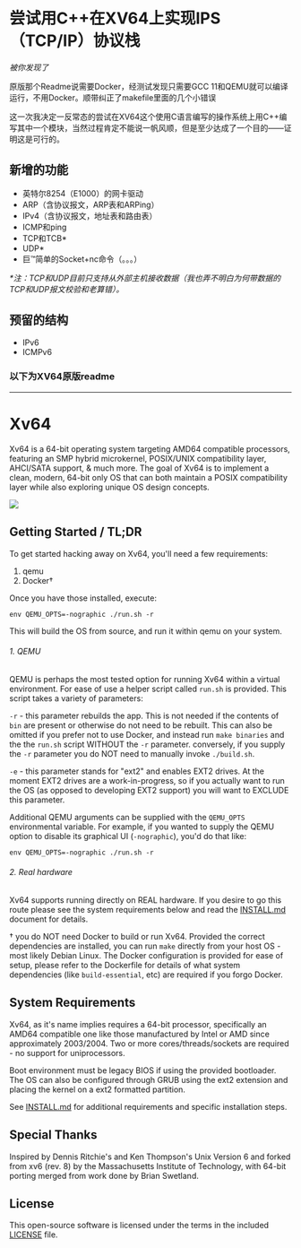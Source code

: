 <h1>尝试用C++在XV64上实现IPS（TCP/IP）协议栈</h1>

<i>被你发现了</i>

<p>原版那个Readme说需要Docker，经测试发现只需要GCC 11和QEMU就可以编译运行，不用Docker。顺带纠正了makefile里面的几个小错误</p>
<p>这一次我决定一反常态的尝试在XV64这个使用C语言编写的操作系统上用C++编写其中一个模块，当然过程肯定不能说一帆风顺，但是至少达成了一个目的——证明这是可行的。</p>

<h2>新增的功能</h2>
<ul>
	<li>英特尔8254（E1000）的网卡驱动</li>
	<li>ARP（含协议报文，ARP表和ARPing）</li>
	<li>IPv4（含协议报文，地址表和路由表）</li>
	<li>ICMP和ping</li>
	<li>TCP和TCB*</li>
	<li>UDP*</li>
	<li>巨™简单的Socket+nc命令（。。。）</li>
</ul>
<i>*注：TCP和UDP目前只支持从外部主机接收数据（我也弄不明白为何带数据的TCP和UDP报文校验和老算错）。</i>

<h2>预留的结构</h2>
<ul>
	<li>IPv6</li>
	<li>ICMPv6</li>
</ul>

<h3>以下为XV64原版readme</h3>

----------

<div class="Original">

# Xv64

Xv64 is a 64-bit operating system targeting AMD64 compatible processors, featuring an SMP hybrid microkernel, POSIX/UNIX compatibility layer, AHCI/SATA support, & much more. The goal of Xv64 is to implement a clean, modern, 64-bit only OS that can both maintain a POSIX compatibility layer while also exploring unique OS design concepts.

![](docs/pics/Xv64-2020-03-24.gif)


## Getting Started / TL;DR

To get started hacking away on Xv64, you'll need a few requirements:

1. qemu
2. Docker†


Once you have those installed, execute:

`env QEMU_OPTS=-nographic ./run.sh -r`

This will build the OS from source, and run it within qemu on your system.

###### 1. QEMU

QEMU is perhaps the most tested option for running Xv64 within a virtual environment. For ease of use a helper script called `run.sh` is provided. This script takes a variety of parameters:

`-r` - this parameter rebuilds the app. This is not needed if the contents of `bin` are present or otherwise do not need to be rebuilt. This can also be omitted if you prefer not to use Docker, and instead run `make binaries` and the the `run.sh` script WITHOUT the `-r` parameter. conversely, if you supply the `-r` parameter you do NOT need to manually invoke `./build.sh`.

`-e` - this parameter stands for "ext2" and enables EXT2 drives. At the moment EXT2 drives are a work-in-progress, so if you actually want to run the OS (as opposed to developing EXT2 support) you will want to EXCLUDE this parameter.

Additional QEMU arguments can be supplied with the `QEMU_OPTS` environmental variable. For example, if you wanted to supply the QEMU option to disable its graphical UI (`-nographic`), you'd do that like:

`env QEMU_OPTS=-nographic ./run.sh -r`

###### 2. Real hardware

Xv64 supports running directly on REAL hardware. If you desire to go this route please see the system requirements below and read the [INSTALL.md](INSTALL.md) document for details.


† you do NOT need Docker to build or run Xv64. Provided the correct dependencies are installed, you can run `make` directly from your host OS - most likely Debian Linux. The Docker configuration is provided for ease of setup, please refer to the Dockerfile for details of what system dependencies (like `build-essential`, etc) are required if you forgo Docker.

## System Requirements

Xv64, as it's name implies requires a 64-bit processor, specifically an AMD64 compatible one like those manufactured by Intel or AMD since approximately 2003/2004. Two or more cores/threads/sockets are required - no support for uniprocessors.

Boot environment must be legacy BIOS if using the provided bootloader. The OS can also be configured through GRUB using the ext2 extension and placing the kernel on a ext2 formatted partition.

See [INSTALL.md](INSTALL.md) for additional requirements and specific installation steps.

## Special Thanks

Inspired by Dennis Ritchie's and Ken Thompson's Unix Version 6 and forked from
xv6 (rev. 8) by the Massachusetts Institute of Technology, with 64-bit porting
merged from work done by Brian Swetland.

## License

This open-source software is licensed under the terms in the included [LICENSE](LICENSE)  file.

</div>